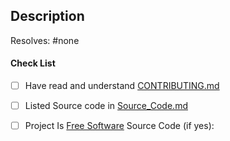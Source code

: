 <!-- PLEASE READ OUR [CONTRIBUTING GUIDELINES](https://github.com/privacytoolsIO/privacytools.io/blob/master/.github/CONTRIBUTING.md) BEFORE SUBMITTING -->

## Description

Resolves: #none <!-- The number of the issue that is resolved by this pull request. If there is none, feel free to delete this line -->

<!--
## Screenshots

Please add screenshots if applicable
-->

#### Check List

- [ ] Have read and understand [CONTRIBUTING.md](https://github.com/privacytoolsIO/privacytools.io/blob/master/.github/CONTRIBUTING.md)

- [ ] Listed Source code in [Source_Code.md](https://github.com/privacytoolsIO/privacytools.io/blob/master/source_code.md)

- [ ] Project Is [Free Software](https://www.wikipedia.org/wiki/Free_software)
Source Code (if yes): 
